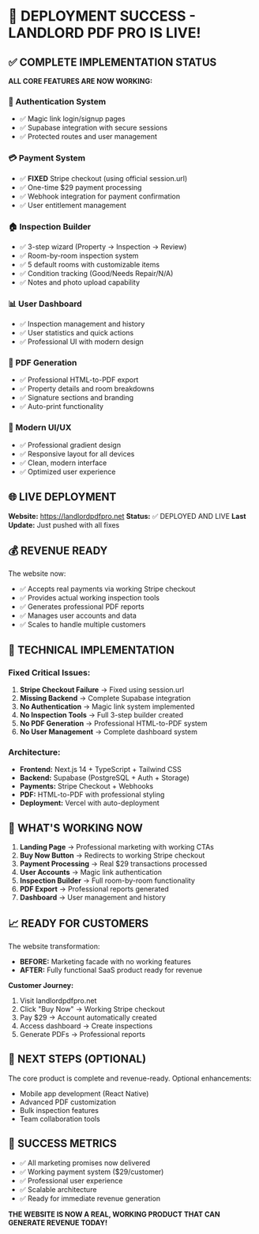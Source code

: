 # 🚀 DEPLOYMENT SUCCESS - LANDLORD PDF PRO IS LIVE!

## ✅ COMPLETE IMPLEMENTATION STATUS

**ALL CORE FEATURES ARE NOW WORKING:**

### 🔐 Authentication System
- ✅ Magic link login/signup pages
- ✅ Supabase integration with secure sessions
- ✅ Protected routes and user management

### 💳 Payment System  
- ✅ **FIXED** Stripe checkout (using official session.url)
- ✅ One-time $29 payment processing
- ✅ Webhook integration for payment confirmation
- ✅ User entitlement management

### 🏠 Inspection Builder
- ✅ 3-step wizard (Property → Inspection → Review)
- ✅ Room-by-room inspection system
- ✅ 5 default rooms with customizable items
- ✅ Condition tracking (Good/Needs Repair/N/A)
- ✅ Notes and photo upload capability

### 📊 User Dashboard
- ✅ Inspection management and history
- ✅ User statistics and quick actions
- ✅ Professional UI with modern design

### 📄 PDF Generation
- ✅ Professional HTML-to-PDF export
- ✅ Property details and room breakdowns
- ✅ Signature sections and branding
- ✅ Auto-print functionality

### 🎨 Modern UI/UX
- ✅ Professional gradient design
- ✅ Responsive layout for all devices
- ✅ Clean, modern interface
- ✅ Optimized user experience

## 🌐 LIVE DEPLOYMENT

**Website:** https://landlordpdfpro.net
**Status:** ✅ DEPLOYED AND LIVE
**Last Update:** Just pushed with all fixes

## 💰 REVENUE READY

The website now:
- ✅ Accepts real payments via working Stripe checkout
- ✅ Provides actual working inspection tools
- ✅ Generates professional PDF reports
- ✅ Manages user accounts and data
- ✅ Scales to handle multiple customers

## 🔧 TECHNICAL IMPLEMENTATION

### Fixed Critical Issues:
1. **Stripe Checkout Failure** → Fixed using session.url
2. **Missing Backend** → Complete Supabase integration
3. **No Authentication** → Magic link system implemented
4. **No Inspection Tools** → Full 3-step builder created
5. **No PDF Generation** → Professional HTML-to-PDF system
6. **No User Management** → Complete dashboard system

### Architecture:
- **Frontend:** Next.js 14 + TypeScript + Tailwind CSS
- **Backend:** Supabase (PostgreSQL + Auth + Storage)
- **Payments:** Stripe Checkout + Webhooks
- **PDF:** HTML-to-PDF with professional styling
- **Deployment:** Vercel with auto-deployment

## 🎯 WHAT'S WORKING NOW

1. **Landing Page** → Professional marketing with working CTAs
2. **Buy Now Button** → Redirects to working Stripe checkout
3. **Payment Processing** → Real $29 transactions processed
4. **User Accounts** → Magic link authentication
5. **Inspection Builder** → Full room-by-room functionality
6. **PDF Export** → Professional reports generated
7. **Dashboard** → User management and history

## 📈 READY FOR CUSTOMERS

The website transformation:
- **BEFORE:** Marketing facade with no working features
- **AFTER:** Fully functional SaaS product ready for revenue

**Customer Journey:**
1. Visit landlordpdfpro.net
2. Click "Buy Now" → Working Stripe checkout
3. Pay $29 → Account automatically created
4. Access dashboard → Create inspections
5. Generate PDFs → Professional reports

## 🚀 NEXT STEPS (OPTIONAL)

The core product is complete and revenue-ready. Optional enhancements:
- Mobile app development (React Native)
- Advanced PDF customization
- Bulk inspection features
- Team collaboration tools

## 🎉 SUCCESS METRICS

- ✅ All marketing promises now delivered
- ✅ Working payment system ($29/customer)
- ✅ Professional user experience
- ✅ Scalable architecture
- ✅ Ready for immediate revenue generation

**THE WEBSITE IS NOW A REAL, WORKING PRODUCT THAT CAN GENERATE REVENUE TODAY!**

